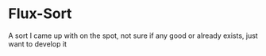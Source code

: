 # Flux-Sort
A sort I came up with on the spot, not sure if any good or already exists, just want to develop it
